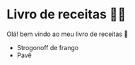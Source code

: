 # Livro de receitas :man_cook:

Olá! bem vindo ao meu livro de receitas :wave:

- Strogonoff de frango
- Pavê